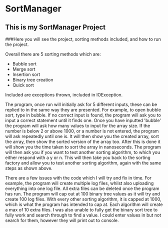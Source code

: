 # SortManager
## This is my SortManager Project

###Here you will see the project, sorting methods included, and how to run the project.



Overall there are 5 sorting methods which are:
- Bubble sort
- Merge sort
- Insertion sort
- Binary tree creation
- Quick sort


Included are exceptions thrown, included in IOException.

The program, once run will initially ask for 5 different inputs, these can be replied to in the same way they are presented. For example, to open bubble sort, type in bubble. If no correct input is found, the program will ask you to
input a correct statement until it finds one. Once you have inputted 'bubble' the program will ask how many values to input for the array size. If the number is below 2 or above 1000, or a number is not entered, the program will ask 
repeatedly until one is. It will then show you the created array, sort the array, then show the sorted version of the array too. After this is done it will show you the time taken to sort the array in nanoseconds. The program will then
ask you if you want to test another sorting algorithm, to which you either respond with a y or n. This will then take you back to the sorting factory and allow you to test another sorting algorithm, again with the same steps as shown
above.

There are a few issues with the code which I will try and fix in time. For example, the program will create multiple log files, whilst also uploading everything into one log file. All extra files can be deleted once the program has run.
The program will cap out at 100 binary tree values as it will try and create 100 log files. With every other sorting algorithm, it is capped at 1000, which is what the program has intended to cap at. Each algorithm will create a max of 10 
extra files.
I was also unable to fully get the binary sort tree to fully work and search through to find a value. I could enter values in but not search for them, however they will print out to console.